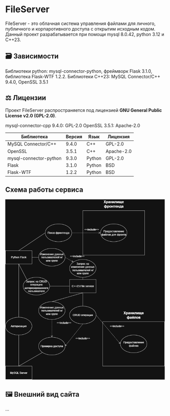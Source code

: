 # FileServer

FileServer - это облачная система управления файлами для личного, публичного и корпаротивного доступа с открытим исходным кодом.
Данный проект разрабатывается при помощи mysql 8.0.42, python 3.12 и C++23.

## 🗃️ Зависимости

Библиотеки python: mysql-connector-python, фреймворк Flask 3.1.0, библиотека Flask-WTF 1.2.2.
Библиотеки C++23: MySQL Connector/C++ 9.4.0, OpenSSL 3.5.1

## ⚖️ Лицензии

Проект FileServer распространяется под лицензией **GNU General Public License v2.0 (GPL-2.0)**.

mysql-connector-cpp 9.4.0: GPL-2.0
OpenSSL 3.5.1: Apache-2.0

| Библиотека                | Версия   | Язык     | Лицензия   |
|---------------------------|----------|----------|------------|
| MySQL Connector/C++       | 9.4.0    | C++      | GPL-2.0    |
| OpenSSL                   | 3.5.1    | C++      | Apache-2.0 |
| mysql-connector-python    | 9.3.0    | Python   | GPL-2.0    |
| Flask                     | 3.1.0    | Python   | BSD        |
| Flask-WTF                 | 1.2.2    | Python   | BSD        |


## Схема работы сервиса

![Image alt](https://github.com/ClassZak/FileServer/blob/master/FileServer.png)

## 🖼️ Внешний вид сайта

...